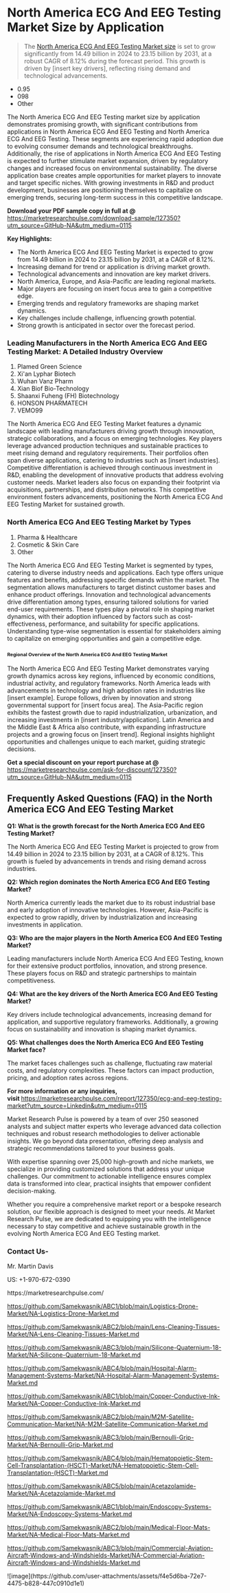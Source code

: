 <h1>North America ECG And EEG Testing Market&nbsp;Size by Application</h1><blockquote><p>The <a href="https://marketresearchpulse.com/download-sample/127350?utm_source=GitHub-NA&amp;utm_medium=0115">North America ECG And EEG Testing Market size</a> is set to grow significantly from 14.49 billion in 2024 to 23.15 billion by 2031, at a robust CAGR of 8.12% during the forecast period. This growth is driven by [insert key drivers], reflecting rising demand and technological advancements.</p></blockquote><ul><li>0.95<li> 098<li> Other</li></ul><p>The North America ECG And EEG Testing market size by application demonstrates promising growth, with significant contributions from applications in North America ECG And EEG Testing and North America ECG And EEG Testing. These segments are experiencing rapid adoption due to evolving consumer demands and technological breakthroughs. Additionally, the rise of applications in North America ECG And EEG Testing is expected to further stimulate market expansion, driven by regulatory changes and increased focus on environmental sustainability. The diverse application base creates ample opportunities for market players to innovate and target specific niches. With growing investments in R&D and product development, businesses are positioning themselves to capitalize on emerging trends, securing long-term success in this competitive landscape.</p><p><strong>Download your PDF sample copy in full at @ </strong><a href="https://marketresearchpulse.com/download-sample/127350?utm_source=GitHub-NA&amp;utm_medium=0115">https://marketresearchpulse.com/download-sample/127350?utm_source=GitHub-NA&amp;utm_medium=0115</a></p><p><strong>Key Highlights: </strong></p><ul><li>The North America ECG And EEG Testing Market is expected to grow from 14.49 billion in 2024 to 23.15 billion by 2031, at a CAGR of 8.12%.</li><li>Increasing demand for trend or application is driving market growth.</li><li>Technological advancements and innovation are key market drivers.</li><li>North America, Europe, and Asia-Pacific are leading regional markets.</li><li>Major players are focusing on insert focus area to gain a competitive edge.</li><li>Emerging trends and regulatory frameworks are shaping market dynamics.</li><li>Key challenges include challenge, influencing growth potential.</li><li>Strong growth is anticipated in sector over the forecast period.</li></ul><h3>Leading Manufacturers in the North America ECG And EEG Testing Market: A Detailed Industry Overview</h3><ol><li>Plamed Green Science</li><li>Xi'an Lyphar Biotech</li><li>Wuhan Vanz Pharm</li><li>Xian Biof Bio-Technology</li><li>Shaanxi Fuheng (FH) Biotechnology</li><li>HONSON PHARMATECH</li><li>VEMO99</li></ol><div class="flex max-w-full flex-col flex-grow"><div class="min-h-8 text-message flex w-full flex-col items-end gap-2 whitespace-normal break-words [.text-message+&amp;]:mt-5" dir="auto" data-message-author-role="assistant" data-message-id="fd8432e4-4910-450d-b182-61b7bfb0a01f" data-message-model-slug="gpt-4o"><div class="flex w-full flex-col gap-1 empty:hidden first:pt-[3px]"><div class="markdown prose w-full break-words dark:prose-invert light"><p>The North America ECG And EEG Testing Market features a dynamic landscape with leading manufacturers driving growth through innovation, strategic collaborations, and a focus on emerging technologies. Key players leverage advanced production techniques and sustainable practices to meet rising demand and regulatory requirements. Their portfolios often span diverse applications, catering to industries such as [insert industries]. Competitive differentiation is achieved through continuous investment in R&amp;D, enabling the development of innovative products that address evolving customer needs. Market leaders also focus on expanding their footprint via acquisitions, partnerships, and distribution networks. This competitive environment fosters advancements, positioning the North America ECG And EEG Testing Market for sustained growth.</p></div></div></div></div><h3>North America ECG And EEG Testing Market by Types</h3><ol><li>Pharma & Healthcare<li> Cosmetic & Skin Care<li> Other</li></ol><div class="flex max-w-full flex-col flex-grow"><div class="min-h-8 text-message flex w-full flex-col items-end gap-2 whitespace-normal break-words [.text-message+&amp;]:mt-5" dir="auto" data-message-author-role="assistant" data-message-id="084470be-0bb7-4664-bddf-5156b4f41249" data-message-model-slug="gpt-4o-mini"><div class="flex w-full flex-col gap-1 empty:hidden first:pt-[3px]"><div class="markdown prose w-full break-words dark:prose-invert light"><p>The North America ECG And EEG Testing Market is segmented by types, catering to diverse industry needs and applications. Each type offers unique features and benefits, addressing specific demands within the market. The segmentation allows manufacturers to target distinct customer bases and enhance product offerings. Innovation and technological advancements drive differentiation among types, ensuring tailored solutions for varied end-user requirements. These types play a pivotal role in shaping market dynamics, with their adoption influenced by factors such as cost-effectiveness, performance, and suitability for specific applications. Understanding type-wise segmentation is essential for stakeholders aiming to capitalize on emerging opportunities and gain a competitive edge.</p></div></div></div></div><h3><span style="font-size: 11px;">Regional Overview of the North America ECG And EEG Testing Market</span></h3><div class="flex max-w-full flex-col flex-grow"><div class="min-h-8 text-message flex w-full flex-col items-end gap-2 whitespace-normal break-words [.text-message+&amp;]:mt-5" dir="auto" data-message-author-role="assistant" data-message-id="e9038762-ce64-4e30-91c9-9bd413514231" data-message-model-slug="gpt-4o-mini"><div class="flex w-full flex-col gap-1 empty:hidden first:pt-[3px]"><div class="markdown prose w-full break-words dark:prose-invert light"><p>The North America ECG And EEG Testing Market demonstrates varying growth dynamics across key regions, influenced by economic conditions, industrial activity, and regulatory frameworks. North America leads with advancements in technology and high adoption rates in industries like [insert example]. Europe follows, driven by innovation and strong governmental support for [insert focus area]. The Asia-Pacific region exhibits the fastest growth due to rapid industrialization, urbanization, and increasing investments in [insert industry/application]. Latin America and the Middle East &amp; Africa also contribute, with expanding infrastructure projects and a growing focus on [insert trend]. Regional insights highlight opportunities and challenges unique to each market, guiding strategic decisions.</p></div></div></div></div><p><strong>Get a special discount on your report purchase at @ </strong><a href="https://marketresearchpulse.com/ask-for-discount/127350?utm_source=GitHub-NA&amp;utm_medium=0115">https://marketresearchpulse.com/ask-for-discount/127350?utm_source=GitHub-NA&amp;utm_medium=0115</a></p><h2>Frequently Asked Questions (FAQ) in the North America ECG And EEG Testing Market</h2><p><strong>Q1: What is the growth forecast for the North America ECG And EEG Testing Market?</strong></p><p>The North America ECG And EEG Testing Market is projected to grow from 14.49 billion in 2024 to 23.15 billion by 2031, at a CAGR of 8.12%. This growth is fueled by advancements in trends and rising demand across industries.</p><p><strong>Q2: Which region dominates the North America ECG And EEG Testing Market?</strong></p><p>North America currently leads the market due to its robust industrial base and early adoption of innovative technologies. However, Asia-Pacific is expected to grow rapidly, driven by industrialization and increasing investments in application.</p><p><strong>Q3: Who are the major players in the North America ECG And EEG Testing Market?</strong></p><p>Leading manufacturers include North America ECG And EEG Testing, known for their extensive product portfolios, innovation, and strong presence. These players focus on R&amp;D and strategic partnerships to maintain competitiveness.</p><p><strong>Q4: What are the key drivers of the North America ECG And EEG Testing Market?</strong></p><p>Key drivers include technological advancements, increasing demand for application, and supportive regulatory frameworks. Additionally, a growing focus on sustainability and innovation is shaping market dynamics.</p><p><strong>Q5: What challenges does the North America ECG And EEG Testing Market face?</strong></p><p>The market faces challenges such as challenge, fluctuating raw material costs, and regulatory complexities. These factors can impact production, pricing, and adoption rates across regions.</p><p><strong>For more information or any inquiries, visit&nbsp;</strong><a href="https://marketresearchpulse.com/report/127350/ecg-and-eeg-testing-market?utm_source=Linkedin&utm_medium=0115">https://marketresearchpulse.com/report/127350/ecg-and-eeg-testing-market?utm_source=Linkedin&utm_medium=0115</a></p><p>Market Research Pulse is powered by a team of over 250 seasoned analysts and subject matter experts who leverage advanced data collection techniques and robust research methodologies to deliver actionable insights. We go beyond data presentation, offering deep analysis and strategic recommendations tailored to your business goals.</p><p>With expertise spanning over 25,000 high-growth and niche markets, we specialize in providing customized solutions that address your unique challenges. Our commitment to actionable intelligence ensures complex data is transformed into clear, practical insights that empower confident decision-making.</p><p>Whether you require a comprehensive market report or a bespoke research solution, our flexible approach is designed to meet your needs. At Market Research Pulse, we are dedicated to equipping you with the intelligence necessary to stay competitive and achieve sustainable growth in the evolving North America ECG And EEG Testing market.</p><h3><strong>Contact Us-</strong></h3><p>Mr. Martin Davis</p><p>US: +1-970-672-0390</p><p>https://marketresearchpulse.com/</p><p><a href="https://github.com/Samekwasnik/ABC1/blob/main/Logistics-Drone-Market/NA-Logistics-Drone-Market.md">https://github.com/Samekwasnik/ABC1/blob/main/Logistics-Drone-Market/NA-Logistics-Drone-Market.md</a></p><p><a href="https://github.com/Samekwasnik/ABC2/blob/main/Lens-Cleaning-Tissues-Market/NA-Lens-Cleaning-Tissues-Market.md">https://github.com/Samekwasnik/ABC2/blob/main/Lens-Cleaning-Tissues-Market/NA-Lens-Cleaning-Tissues-Market.md</a></p><p><a href="https://github.com/Samekwasnik/ABC3/blob/main/Silicone-Quaternium-18-Market/NA-Silicone-Quaternium-18-Market.md">https://github.com/Samekwasnik/ABC3/blob/main/Silicone-Quaternium-18-Market/NA-Silicone-Quaternium-18-Market.md</a></p><p><a href="https://github.com/Samekwasnik/ABC4/blob/main/Hospital-Alarm-Management-Systems-Market/NA-Hospital-Alarm-Management-Systems-Market.md">https://github.com/Samekwasnik/ABC4/blob/main/Hospital-Alarm-Management-Systems-Market/NA-Hospital-Alarm-Management-Systems-Market.md</a></p><p><a href="https://github.com/Samekwasnik/ABC1/blob/main/Copper-Conductive-Ink-Market/NA-Copper-Conductive-Ink-Market.md">https://github.com/Samekwasnik/ABC1/blob/main/Copper-Conductive-Ink-Market/NA-Copper-Conductive-Ink-Market.md</a></p><p><a href="https://github.com/Samekwasnik/ABC2/blob/main/M2M-Satellite-Communication-Market/NA-M2M-Satellite-Communication-Market.md">https://github.com/Samekwasnik/ABC2/blob/main/M2M-Satellite-Communication-Market/NA-M2M-Satellite-Communication-Market.md</a></p><p><a href="https://github.com/Samekwasnik/ABC3/blob/main/Bernoulli-Grip-Market/NA-Bernoulli-Grip-Market.md">https://github.com/Samekwasnik/ABC3/blob/main/Bernoulli-Grip-Market/NA-Bernoulli-Grip-Market.md</a></p><p><a href="https://github.com/Samekwasnik/ABC4/blob/main/Hematopoietic-Stem-Cell-Transplantation-(HSCT)-Market/NA-Hematopoietic-Stem-Cell-Transplantation-(HSCT)-Market.md">https://github.com/Samekwasnik/ABC4/blob/main/Hematopoietic-Stem-Cell-Transplantation-(HSCT)-Market/NA-Hematopoietic-Stem-Cell-Transplantation-(HSCT)-Market.md</a></p><p><a href="https://github.com/Samekwasnik/ABC5/blob/main/Acetazolamide-Market/NA-Acetazolamide-Market.md">https://github.com/Samekwasnik/ABC5/blob/main/Acetazolamide-Market/NA-Acetazolamide-Market.md</a></p><p><a href="https://github.com/Samekwasnik/ABC1/blob/main/Endoscopy-Systems-Market/NA-Endoscopy-Systems-Market.md">https://github.com/Samekwasnik/ABC1/blob/main/Endoscopy-Systems-Market/NA-Endoscopy-Systems-Market.md</a></p><p><a href="https://github.com/Samekwasnik/ABC2/blob/main/Medical-Floor-Mats-Market/NA-Medical-Floor-Mats-Market.md">https://github.com/Samekwasnik/ABC2/blob/main/Medical-Floor-Mats-Market/NA-Medical-Floor-Mats-Market.md</a></p><p><a href="https://github.com/Samekwasnik/ABC3/blob/main/Commercial-Aviation-Aircraft-Windows-and-Windshields-Market/NA-Commercial-Aviation-Aircraft-Windows-and-Windshields-Market.md">https://github.com/Samekwasnik/ABC3/blob/main/Commercial-Aviation-Aircraft-Windows-and-Windshields-Market/NA-Commercial-Aviation-Aircraft-Windows-and-Windshields-Market.md</a></p>
![image](https://github.com/user-attachments/assets/f4e5d6ba-72e7-4475-b828-447c0910d1e1)
